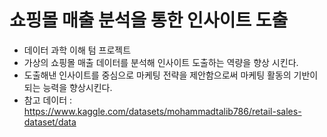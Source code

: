 # 쇼핑몰 매출 분석을 통한 인사이트 도출

- 데이터 과학 이해 텀 프로젝트
- 가상의 쇼핑몰 매출 데이터를 분석해 인사이트 도출하는 역량을 향상 시킨다.
- 도출해낸 인사이트를 중심으로 마케팅 전략을 제안함으로써 마케팅 활동의 기반이 되는 능력을 향상시킨다.
- 참고 데이터 : https://www.kaggle.com/datasets/mohammadtalib786/retail-sales-dataset/data
